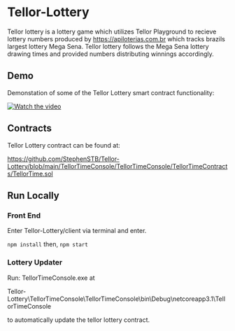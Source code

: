 # Tellor-Lottery

Tellor lottery is a lottery game which utilizes Tellor Playground to recieve lottery numbers produced by <a href="https://apiloterias.com.br">https://apiloterias.com.br</a> which tracks brazils largest lottery Mega Sena. Tellor lottery follows the Mega Sena lottery drawing times and provided numbers distributing winnings accordingly.

## Demo
Demonstation of some of the Tellor Lottery smart contract functionality:

[![Watch the video](https://img.youtube.com/vi/pVxzg3aQ4D0/hqdefault.jpg)](https://youtu.be/pVxzg3aQ4D0)

## Contracts
Tellor Lottery contract can be found at:

https://github.com/StephenSTB/Tellor-Lottery/blob/main/TellorTimeConsole/TellorTimeConsole/TellorTimeContracts/TellorTime.sol

## Run Locally

### Front End
Enter Tellor-Lottery/client via terminal and enter.

``` npm install ```
then,
``` npm start ```
### Lottery Updater
Run: TellorTimeConsole.exe at 

Tellor-Lottery\TellorTimeConsole\TellorTimeConsole\bin\Debug\netcoreapp3.1\TellorTimeConsole 

to automatically update the tellor lottery contract.

